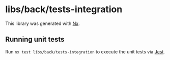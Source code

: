 # libs/back/tests-integration

This library was generated with [Nx](https://nx.dev).

## Running unit tests

Run `nx test libs/back/tests-integration` to execute the unit tests via [Jest](https://jestjs.io).
